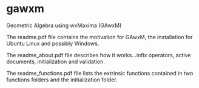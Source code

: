 # gawxm
Geometric Algebra using wxMaxima (GAwxM)

 The readme.pdf file contains the motivation for GAwxM, the installation for Ubuntu Linux and possibly Windows.

 The readme_about.pdf file describes how it works...infix operators, active documents, initialization and validation.
 
 The readme_functions.pdf file lists the extrinsic functions contained in two functions folders and the initialization folder. 
